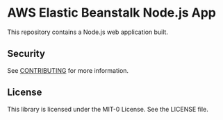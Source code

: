 # AWS Elastic Beanstalk Node.js App

This repository contains a Node.js web application built.

## Security

See [CONTRIBUTING](CONTRIBUTING.md#security-issue-notifications) for more information.

## License

This library is licensed under the MIT-0 License. See the LICENSE file.

